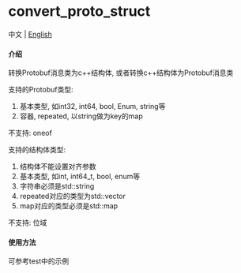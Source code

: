 # convert_proto_struct

中文 | [English](./README.en-US.md)

#### 介绍
转换Protobuf消息类为c++结构体, 或者转换c++结构体为Protobuf消息类

支持的Protobuf类型:
1. 基本类型, 如int32, int64, bool, Enum, string等
2. 容器, repeated, 以string做为key的map

不支持: oneof

支持的结构体类型:
1. 结构体不能设置对齐参数
2. 基本类型, 如int, int64_t, bool, enum等
3. 字符串必须是std::string
4. repeated对应的类型为std::vector
5. map对应的类型必须是std::map

不支持: 位域

#### 使用方法
可参考test中的示例

